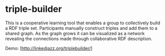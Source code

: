 triple-builder
==============

This is a cooperative learning tool that enables a group to collectively build a RDF triple set. Participants manually construct triples and add them to a shared graph. As the graph grows it can be visualized as a network revealing the connections made through collaborative RDF description.

Demo: [http://linkedjazz.org/triplebuilder/]
